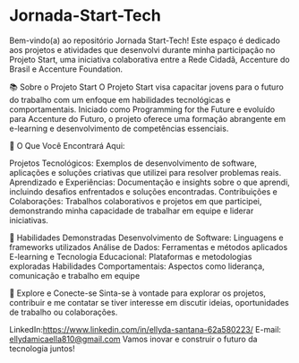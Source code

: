 # Jornada-Start-Tech

Bem-vindo(a) ao repositório Jornada Start-Tech! Este espaço é dedicado aos projetos e atividades que desenvolvi durante minha participação no Projeto Start, uma iniciativa colaborativa entre a Rede Cidadã, Accenture do Brasil e Accenture Foundation.

📚 Sobre o Projeto Start
O Projeto Start visa capacitar jovens para o futuro do trabalho com um enfoque em habilidades tecnológicas e comportamentais. Iniciado como Programming for the Future e evoluído para Accenture do Futuro, o projeto oferece uma formação abrangente em e-learning e desenvolvimento de competências essenciais.

🚀 O Que Você Encontrará Aqui:

Projetos Tecnológicos: Exemplos de desenvolvimento de software, aplicações e soluções criativas que utilizei para resolver problemas reais.
Aprendizado e Experiências: Documentação e insights sobre o que aprendi, incluindo desafios enfrentados e soluções encontradas.
Contribuições e Colaborações: Trabalhos colaborativos e projetos em que participei, demonstrando minha capacidade de trabalhar em equipe e liderar iniciativas.

🔧 Habilidades Demonstradas
Desenvolvimento de Software: Linguagens e frameworks utilizados
Análise de Dados: Ferramentas e métodos aplicados
E-learning e Tecnologia Educacional: Plataformas e metodologias exploradas
Habilidades Comportamentais: Aspectos como liderança, comunicação e trabalho em equipe

🌟 Explore e Conecte-se
Sinta-se à vontade para explorar os projetos, contribuir e me contatar se tiver interesse em discutir ideias, oportunidades de trabalho ou colaborações.

LinkedIn:https://www.linkedin.com/in/ellyda-santana-62a580223/
E-mail: ellydamicaella810@gmail.com
Vamos inovar e construir o futuro da tecnologia juntos!

